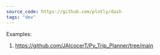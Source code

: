 ```yaml
---
source_code: https://github.com/plotly/dash
tags: "dev"
---
```



Examples:

1. https://github.com/JAlcocerT/Py_Trip_Planner/tree/main